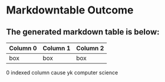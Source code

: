 # Markdowntable Outcome

## The generated markdown table is below:

| Column 0 | Column 1 | Column 2 |
| -------- | -------- | -------- |
| box      | box      | box      |

0 indexed column cause yk computer science
